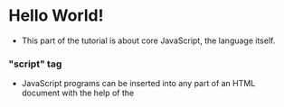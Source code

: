 # Hello World!

- This part of the tutorial is about core JavaScript, the language itself.

### "script" tag

- JavaScript programs can be inserted into any part of an HTML document with the help of the <script> tag. For instance:
  ```html
  <body>
    <p>Before the script...</p>

    <script>
      alert( 'Hello, world!' );
    </script>

    <p>...After the script.</p>
  </body>
  ```

### Moren markup

- The <script> tag has a few attributes that are rarely used nowadays but can still be found in old code: `The type attribute: <script type=…>` The old HTML standard, HTML4, required a script to have a type. Usually it was type="text/javascript". It’s not required anymore

### External scripts

- If we have a lot of JavaScript code, we can put it into a separate file. Script files are attached to HTML with the src attribute:
  ```html
  <script src="/path/to/script.js"></script>
  ```
  
  > As a rule, only the simplest scripts are put into HTML. More complex ones reside in separate files.
    The benefit of a separate file is that the browser will download it and store it in its cache.
    Other pages that reference the same script will take it from the cache instead of downloading it, so the file is actually downloaded only once.
    That reduces traffic and makes pages faster.

<br>
<br>

# Code Structure

- We recommend putting semicolons between statements even if they are separated by newlines. This rule is widely adopted by the community. Let’s note once again – it is possible to leave out semicolons most of the time. But it’s safer to use them. 

<br>
<br>


# The modern mode, "use strict"

- For a long time, JavaScript evolved without compatibility issues. New features were added to the language while old functionality didn’t change.

  This was the case until 2009 when ECMAScript 5 (ES5) appeared. It added new features to the language and modified some of the existing ones. To keep the old code working, most such modifications are off by default. You need to explicitly enable them with a special directive: `"use strict"`.
  
### "use strict"

- The directive looks like a string: "use strict" or 'use strict'. When it is located at the top of a script, the whole script works the “modern” way. For example:
  ```js
  "use strict";

  // this code works the modern way
  ...
  ```
  We will learn functions (a way to group commands) soon. Looking ahead, let’s note that "use strict" can be put at the beginning of the function body instead of the whole script. Doing that enables strict mode in that function only. But usually, people use it for the whole script.
  
`! CAUTION !` -- There is no directive like "no use strict" that reverts the engine to old behavior. Once we enter strict mode, there’s no going back.

> Always "use strict" it is the modern way of doing things, it is usually a very specific tasks that require default js.

<br>
<Br>

# Variables 

### Variables

- To create a variable in JavaScript, use the `let` keyword.
  ```js
  let foo = 15;
  ```
  
  > In older scripts, you may also find another keyword: var instead of let: The var keyword is almost the same as let. It also declares a variable, but in a slightly different, “old-school” way.
  
### Constants

- To declare a constant (unchanging) variable, use `const` instead of `let`:
  ```js
  const myBirthday = '18.04.1982';
  ```
  There is a widespread practice to use constants as aliases for difficult-to-remember values that are known prior to execution and write them with UPPERCASE.
  ```js
  const COLOR_RED = "#F00";
  const COLOR_GREEN = "#0F0";
  const COLOR_BLUE = "#00F";
  const COLOR_ORANGE = "#FF7F00";
  ```

<br>
<br>

# Type Conversions

- In javascript Most of the time, operators and functions automatically convert the values given to them to the right type. For example, alert automatically converts any value to a string to show it. Mathematical operations convert values to numbers. There are also cases when we need to explicitly convert a value to the expected type. 
  ```js
  console.log("12" + "15")  // strigns are converted to int
  
  let a = 15;
  
  String(a)  // converts it into a string
  Boolean(a) // converts it into a boolean 
  Number(a)  // converts it into a integer
  ```
  
  Also if you see the first line above wehen strings are converted to int its not always the case. if there is one string and one integer they are converted to strings and it may cause you some un expected errors. That is why it is important to explicit your types in javascript if you are just starting out with the language.
  ```js
  console.log("12" + "15")  // prints 27
  console.log("1" + 2)      // prints 12
  console.log(1 + 4 + "2")  // prints 52 not 142
  ```
  And also note that these string concatenetion on type conversions coded above are specific for `+` operator. It does not work on other ones, such as:
  ```js
  console.log("2" - 1)  // prints 1
  ```

<br>
<br>

# Comparisons 

- While comparing things with operators such as `==` , `>=` ... etc. Remember type conversions can be powerful tool and also it can shoot you in the leg. If you use the normal comparison operators, by default the langauge uses type conversions but if you want to strictly check if you are comparing two same types you can use these:
  ```
  ===
  <==
  >==
  ```
  Always use strict type comparisons if you are not using the specific type conversions

<br>
<br>

# Interaction: alert, prompt, confirm

- In this part of the tutorial we cover JavaScript language “as is”, without environment-specific tweaks.

  But we’ll still be using the browser as our demo environment, so we should know at least a few of its user-interface functions. In this chapter, we’ll get familiar with the browser functions alert, prompt and confirm.
  
### alert

- The syntax:
  ```
  alert(message);
  ```
  This shows a message and pauses script execution until the user presses “OK”.
  
  For example:
  ```js
  alert("Hello");
  ```

### prompt

- The syntax:
  ```
  prompt(title, [default]);
  ```
  It shows a modal window with a text message, an input field for the visitor, and the buttons OK/Cancel.
  ```js
  let age = prompt('How old are you?', 100);
  ```
  Default value is optional but it is good practice to have it, even if it is an empty string '', for older browsers.

### confirm 

- The syntax:
  ```
  confirm(question);
  ```
  The function confirm shows a modal window with a question and two buttons: OK and Cancel. The result is true if OK is pressed and false otherwise.
  ```js
  let isBoss = confirm("Are you the boss?");
  ```

<br>
<br>

# Conditional Operators

- You can write conditional statements in javascript like this:
  ```js
  if (year < 2015) {
    alert( 'Too early...' );
  } else if (year > 2015) {
    alert( 'Too late' );
  } else {
    alert( 'Exactly!' );
  }
  ```
  
- And also we can compress these conditionals into a single statement with `?` operators such as this. The syntax is:
  ```
  let result = condition ? value1 : value2;
  ```
  The condition is evaluated: if it’s truthy then value1 is returned, otherwise – value2.
  ```js
  let accessAllowed = (age > 18) ? alert("right") : alret("wrong");
  ```

<br>
<br>

# Loops

- You can write loops in javascript with the following syntax:

  `while loops` --
  ```js
  let i = 0;
  while (i < 3) { // shows 0, then 1, then 2
    alert( i );
    i++;
  }
  ```
  
  `do...while` -- 
  ```js
  let i = 0;
  do {
    alert( i );
    i++;
  } while (i < 3);
  ```
  
  `for loops` --
  ```js
  for (let i = 0; i < 3; i++) { 
    alert(i);
  }
  ```
  
- Javascript uses tha common `break`, `continue` loop control directives.

<br>
<br>

# Switch statement

- I am not going to note down siwtch because I do not use it that much but the javascript syntax is this:
  ```js
  let a = 2 + 2;

  switch (a) {
    case 3:
      alert( 'Too small' );
      break;
    case 4:
      alert( 'Exactly!' );
      break;
    case 5:
      alert( 'Too large' );
      break;
    default:
      alert( "I don't know such values" );
  }
  ```

<br>
<br>

# Functions

- The syntax of writing functions in javascript is:
  ```js
  function name(parameters) {
    return ...
  }
  ```

- Remember in javascript if an parameter is defined in the functions declaration and it is not provided during it's execution, javascript passes a `undefined` value to that parameter. It wont throw you an compile error. So it is good practice to set default values to your paramters to avoid them being undefined:
  ```js
  function name(pram="default_value) {...}
  ```
  
  > Old editions of JavaScript did not support default parameters. So there are alternative ways to support them, that you can find mostly in the old scripts. For instance, an explicit check for being undefined:
    ```js
    function showMessage(text) {
      if (text === undefined) {
        text = 'no text given';
      }

      alert(text );
    }
    ```

### Function Expressions 

- There is another syntax for creating a function that is called a Function Expression. It passes anonymous functions to variables

  It looks like this:
  ```js
  let sayHi = function() {
    alert( "Hello" );
  };
  
  sayHi()
  ```

- As a rule of thumb, when we need to declare a function, the first to consider is Function Declaration syntax. It gives more freedom in how to organize our code, because we can call such functions before they are declared.

  But if a Function Declaration does not suit us for some reason, or we need a conditional declaration (we’ve just seen an example), then Function Expression should be used.

### Arrow Functions

- There’s another very simple and concise syntax for creating functions, that’s often better than Function Expressions. It’s called “arrow functions”, because it looks like this:
  ```js
  let func = (arg1, arg2, ...argN) => expression
  ```
  In other words, it’s the shorter version of:
  ```js
  let func = function(arg1, arg2, ...argN) {
    return expression;
  };
  ```
  Let’s see a concrete example:
  ```js
  let sum = (a, b) => a + b;
  ```
  
- You can use arrow functions for more than one liners and use them as normal function declarations with this:
  ```js
  let sum = (a, b) => {  // the curly brace opens a multiline function
    let result = a + b;
    return result; // if we use curly braces, then we need an explicit "return"
  };
  ```
  But why would you want to use this when you can use thetraditional one, right?

